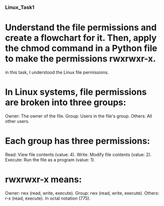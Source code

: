 ### Linux_Task1
# Understand the file permissions and create a flowchart for it. Then, apply the chmod command in a Python file to make the permissions rwxrwxr-x.

in this task, I understood the Linux file permissions.
# In Linux systems, file permissions are broken into three groups:
Owner: The owner of the file.
Group: Users in the file's group.
Others: All other users.

# Each group has three permissions:
Read: View file contents (value: 4).
Write: Modify file contents (value: 2).
Execute: Run the file as a program (value: 1).

# rwxrwxr-x means:
Owner: rwx (read, write, execute).
Group: rwx (read, write, execute).
Others: r-x (read, execute).
In octal notation (775).


